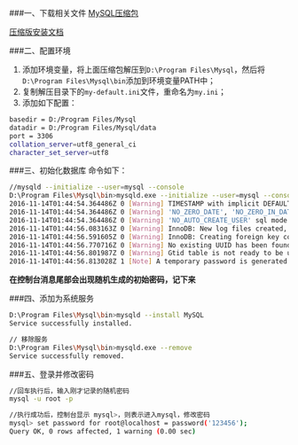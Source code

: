 ###一、下载相关文件
[MySQL压缩包](http://cdn.mysql.com//Downloads/MySQL-5.7/mysql-5.7.16-winx64.zip)

[压缩版安装文档](http://dev.mysql.com/doc/refman/5.7/en/windows-install-archive.html)

###二、配置环境
1. 添加环境变量，将上面压缩包解压到`D:\Program Files\Mysql`，然后将`D:\Program Files\Mysql\bin`添加到环境变量PATH中； 
2. 复制解压目录下的`my-default.ini`文件，重命名为`my.ini`； 
3. 添加如下配置：

```bash
basedir = D:/Program Files/Mysql
datadir = D:/Program Files/Mysql/data
port = 3306
collation_server=utf8_general_ci
character_set_server=utf8
```

###三、初始化数据库
命令如下：
```bash
//mysqld --initialize --user=mysql --console
D:\Program Files\Mysql\bin>mysqld.exe --initialize --user=mysql --console
2016-11-14T01:44:54.364486Z 0 [Warning] TIMESTAMP with implicit DEFAULT value is deprecated. Please use --explicit_defaults_for_timestamp server option (see documentation for more details).
2016-11-14T01:44:54.364486Z 0 [Warning] 'NO_ZERO_DATE', 'NO_ZERO_IN_DATE' and 'ERROR_FOR_DIVISION_BY_ZERO' sql modes should be used with strict mode. They will be merged with strict mode in a future release.
2016-11-14T01:44:54.364486Z 0 [Warning] 'NO_AUTO_CREATE_USER' sql mode was not set.
2016-11-14T01:44:56.083163Z 0 [Warning] InnoDB: New log files created, LSN=45790
2016-11-14T01:44:56.591605Z 0 [Warning] InnoDB: Creating foreign key constraint system tables.
2016-11-14T01:44:56.770716Z 0 [Warning] No existing UUID has been found, so we assume that this is the first time that this server has been started. Generating a new UUID: f24a83ec-aa0b-11e6-85ea-d017c2a9c3f4.
2016-11-14T01:44:56.801987Z 0 [Warning] Gtid table is not ready to be used. Table 'mysql.gtid_executed' cannot be opened.
2016-11-14T01:44:56.813028Z 1 [Note] A temporary password is generated for root@localhost: _;9#8N_VzmxV
```
**在控制台消息尾部会出现随机生成的初始密码，记下来**

###四、添加为系统服务
```bash
D:\Program Files\Mysql\bin>mysqld --install MySQL
Service successfully installed.

// 移除服务
D:\Program Files\Mysql\bin>mysqld.exe --remove
Service successfully removed.
```

###五、登录并修改密码
```bash
//回车执行后，输入刚才记录的随机密码
mysql -u root -p 

//执行成功后，控制台显示 mysql>，则表示进入mysql，修改密码
mysql> set password for root@localhost = password('123456');
Query OK, 0 rows affected, 1 warning (0.00 sec)
```